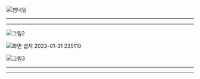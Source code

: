 
![썸네일](https://user-images.githubusercontent.com/91585914/215808132-d290626f-4829-4efc-be93-92bacc354e28.png)

*******************************************************************************

*******************************************************************************

![그림2](https://user-images.githubusercontent.com/91585914/215805942-2e387ebc-21f8-4a1f-98f1-1a01b72574e1.png)

![화면 캡처 2023-01-31 235110](https://user-images.githubusercontent.com/91585914/215806060-7e59640f-67ec-4d9b-9be2-557edb45bfe3.png)

![그림3](https://user-images.githubusercontent.com/91585914/215806189-24cd019a-d3e8-4360-8a81-4a4ed0781598.png)

*******************************************************************************

*******************************************************************************




